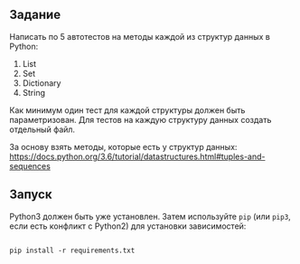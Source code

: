 ## Задание

Написать по 5 автотестов на методы каждой из структур данных в Python:
1. List
1. Set
1. Dictionary
1. String

Как минимум один тест для каждой структуры должен быть параметризован.
Для тестов на каждую структуру данных создать отдельный файл.

За основу взять методы, которые есть у структур данных: https://docs.python.org/3.6/tutorial/datastructures.html#tuples-and-sequences

## Запуск

Python3 должен быть уже установлен. 
Затем используйте `pip` (или `pip3`, если есть конфликт с Python2) для установки зависимостей:
```#!bash

pip install -r requirements.txt

```
